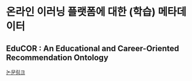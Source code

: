 # 온라인 이러닝 플랫폼에 대한 (학습) 메타데이터

## EduCOR : An Educational and Career-Oriented Recommendation Ontology
[논문링크](https://arxiv.org/abs/2107.05522)
